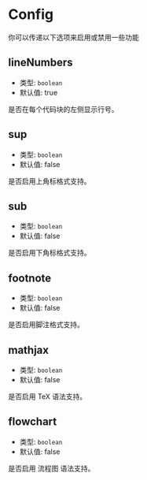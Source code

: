 # Config

你可以传递以下选项来启用或禁用一些功能

## lineNumbers

- 类型: `boolean`
- 默认值: true

是否在每个代码块的左侧显示行号。

## sup

- 类型: `boolean`
- 默认值: false

是否启用上角标格式支持。

## sub

- 类型: `boolean`
- 默认值: false

是否启用下角标格式支持。

## footnote

- 类型: `boolean`
- 默认值: false

是否启用脚注格式支持。

## mathjax

- 类型: `boolean`
- 默认值: false

是否启用 TeX 语法支持。

## flowchart

- 类型: `boolean`
- 默认值: false

是否启用 流程图 语法支持。
